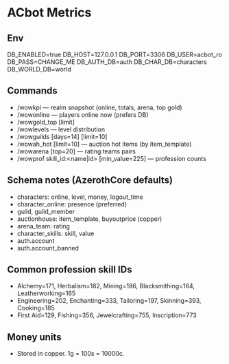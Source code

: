 ACbot Metrics
==============

Env
---

DB_ENABLED=true
DB_HOST=127.0.0.1
DB_PORT=3306
DB_USER=acbot_ro
DB_PASS=CHANGE_ME
DB_AUTH_DB=auth
DB_CHAR_DB=characters
DB_WORLD_DB=world

Commands
--------

- /wowkpi — realm snapshot (online, totals, arena, top gold)
- /wowonline — players online now (prefers DB)
- /wowgold_top [limit]
- /wowlevels — level distribution
- /wowguilds [days=14] [limit=10]
- /wowah_hot [limit=10] — auction hot items (by item_template)
- /wowarena [top=20] — rating:teams pairs
- /wowprof skill_id:<name|id> [min_value=225] — profession counts

Schema notes (AzerothCore defaults)
-----------------------------------

- characters: online, level, money, logout_time
- character_online: presence (preferred)
- guild, guild_member
- auctionhouse: item_template, buyoutprice (copper)
- arena_team: rating
- character_skills: skill, value
- auth.account
- auth.account_banned

Common profession skill IDs
---------------------------

- Alchemy=171, Herbalism=182, Mining=186, Blacksmithing=164, Leatherworking=165
- Engineering=202, Enchanting=333, Tailoring=197, Skinning=393, Cooking=185
- First Aid=129, Fishing=356, Jewelcrafting=755, Inscription=773

Money units
-----------

- Stored in copper. 1g = 100s = 10000c.

